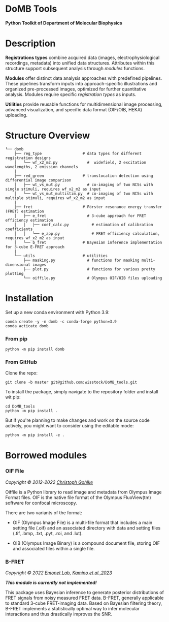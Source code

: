 DoMB Tools
==========

__Python Toolkit of Department of Molecular Biophysics__

# Description
__Registrations types__ combine acquired data (images, electrophysiological recordings, metadata) into unified data structures. Attributes within this structure support subsequent analysis through _modules_ functions.

__Modules__ offer distinct data analysis approaches with predefined pipelines. These pipelines transform inputs into approach-specific illustrations and organized pre-processed images, optimized for further quantitative analysis. Modules require specific _registration types_ as inputs.

__Utilities__ provide reusable functions for multidimensional image processing, advanced visualization, and specific data format (OIF/OIB, HEKA) uploading.


# Structure Overview
```
└── domb
    ├── reg_type                  # data types for different registration designs
    │   └── wf_x2_m2.py             #  widefield, 2 excitation wavelengths, 2 emission channels
    |
    ├── red_green                 # translocation detection using differential image comparison
    │   ├── wt_vs_mut.py            # co-imaging of two NCSs with single stimuli, requires wf_x2_m2 as input
    │   └── wt_vs_mut_multistim.py  # co-imaging of two NCSs with multiple stimuli, requires wf_x2_m2 as input
    |
    ├── fret                      # Förster resonance energy transfer (FRET) estimation
    │   ├── e_fret                  # 3-cube approach for FRET efficiency estimation
    │   │   ├── coef_calc.py          # estimation of calibration coefficients
    │   │   └── e_app.py              # FRET efficiency calculation, requires wf_x2_m2 as input
    │   └── b_fret                # Bayesian inference implementation for 3-cube E-FRET approach
    |
    └── utils                     # utilities
        ├── masking.py              # functions for masking multi-dimensional images
        ├── plot.py                 # functions for various pretty plotting
        └── oiffile.py              # Olympus OIF/OIB files uploading

```

# Installation
Set up a new conda environment with Python 3.9:
```
conda create -y -n domb -c conda-forge python=3.9
conda acticate domb
```

### From pip
```
python -m pip install domb
```

### From GitHub
Clone the repo:
```
git clone -b master git@github.com:wisstock/DoMB_tools.git
```

To install the package, simply navigate to the repository folder and install wit pip: 
```
cd DoMB_tools
python -m pip install .
```

But if you're planning to make changes and work on the source code actively, you might want to consider using the editable mode:
```
python -m pip install -e .
```

# Borrowed modules
### OIF File
_Copyright © 2012-2022 [Christoph Gohlke](https://www.cgohlke.com/)_

Oiffile is a Python library to read image and metadata from Olympus Image
Format files. OIF is the native file format of the Olympus FluoView(tm)
software for confocal microscopy.

There are two variants of the format:

- OIF (Olympus Image File) is a multi-file format that includes a main setting
  file (.oif) and an associated directory with data and setting files (.tif,
  .bmp, .txt, .pyt, .roi, and .lut).

- OIB (Olympus Image Binary) is a compound document file, storing OIF and
  associated files within a single file.

### B-FRET
_Copyright © 2022 [Emonet Lab](https://github.com/emonetlab), [Kamino et al.,2023](https://www.pnas.org/doi/10.1073/pnas.2211807120)_

__*This module is currently not implemented!*__

This package uses Bayesian inference to generate posterior distributions of FRET signals from noisy measured FRET data. B-FRET, generally applicable to standard 3-cube FRET-imaging data. Based on Bayesian filtering theory, B-FRET implements a statistically optimal way to infer molecular interactions and thus drastically improves the SNR. 